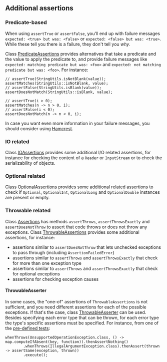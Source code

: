 <head>
  <title>Additional assertions</title>
</head>

## Additional assertions

### Predicate-based

When using `assertTrue` or `assertFalse`, you'll end up with failure messages `expected: <true> but was: <false>` or `expected: <false> but was: <true>`. While these tell you there is a failure, they don't tell you _why_.

Class [PredicateAssertions](apidocs/com/github/robtimus/junit/support/PredicateAssertions.html) provides alternatives that take a predicate and the value to apply the predicate to, and provide failure messages like `expected: matching predicate but was: <foo>` and `expected: not matching predicate but was: <foo>`. For instance:

```
// assertTrue(StringUtils.isNotBlank(value));
assertMatches(StringUtils::isNotBlank, value);
// assertFalse(StringUtils.isBlank(value));
assertDoesNotMatch(StringUtils::isBlank, value);

// assertTrue(i > 0);
assertMatches(n -> n > 0, i);
// assertFalse(i < 0);
assertDoesNotMatch(n -> n < 0, i);
```

In case you want even more information in your failure messages, you should consider using [Hamcrest](https://hamcrest.org/JavaHamcrest/).

### IO related

Class [IOAssertions](apidocs/com/github/robtimus/junit/support/IOAssertions.html) provides some additional I/O related assertions, for instance for checking the content of a `Reader` or `InputStream` or to check the serializability of objects.

### Optional related

Class [OptionalAssertions](apidocs/com/github/robtimus/junit/support/OptionalAssertions.html) provides some additional related assertions to check if `Optional`, `OptionalInt`, `OptionalLong` and `OptionalDouble` instances are present or empty.

### Throwable related

Class [Assertions](https://junit.org/junit5/docs/current/api/org.junit.jupiter.api/org/junit/jupiter/api/Assertions.html) has methods `assertThrows`, `assertThrowsExactly` and `assertDoesNotThrow` to assert that code throws or does not throw any exceptions. Class [ThrowableAssertions](apidocs/com/github/robtimus/junit/support/ThrowableAssertions.html) provides some additional assertions, for instance:

* assertions similar to `assertDoesNotThrow` that lets unchecked exceptions to pass through (including `AssertionFailedError`)
* assertions similar to `assertThrows` and `assertThrowsExactly` that check for more than one exception type
* assertions similar to `assertThrows` and `assertThrowsExactly` that check for optional exceptions
* assertions for checking exception causes

#### ThrowableAsserter

In some cases, the "one-of" assertions of `ThrowableAssertions` is not sufficient, and you need different assertions for each of the possible exceptions. If that's the case, class [ThrowableAsserter](apidocs/com/github/robtimus/junit/support/ThrowableAsserter.html) can be used. Besides specifying each error type that can be thrown, for each error type the type's specific assertions must be specified. For instance, from one of the [pre-defined tests](pre-defined-tests.html):

```
whenThrows(UnsupportedOperationException.class, () -> map.computeIfAbsent(key, function)).thenAssertNothing()
        .whenThrows(IllegalArgumentException.class).thenAssert(thrown -> assertSame(exception, thrown))
        .execute();
```

